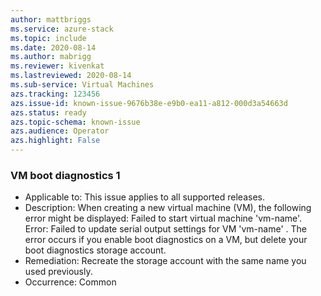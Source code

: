 ```yaml
---
author: mattbriggs
ms.service: azure-stack
ms.topic: include
ms.date: 2020-08-14
ms.author: mabrigg
ms.reviewer: kivenkat
ms.lastreviewed: 2020-08-14
ms.sub-service: Virtual Machines
azs.tracking: 123456
azs.issue-id: known-issue-9676b38e-e9b0-ea11-a812-000d3a54663d
azs.status: ready
azs.topic-schema: known-issue
azs.audience: Operator
azs.highlight: False
---
```

### VM boot diagnostics 1

- Applicable to: This issue applies to all supported releases.
- Description: When creating a new virtual machine (VM), the following error might be displayed: Failed to start virtual machine 'vm-name'. Error: Failed to update serial output settings for VM 'vm-name' . The error occurs if you enable boot diagnostics on a VM, but delete your boot diagnostics storage account.
- Remediation: Recreate the storage account with the same name you used previously.
- Occurrence: Common